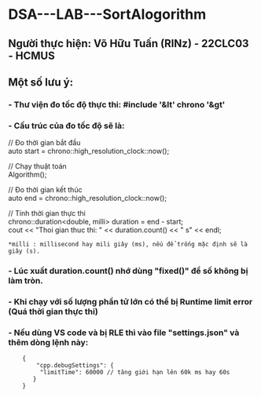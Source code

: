 # DSA---LAB---SortAlogorithm
## Người thực hiện: Võ Hữu Tuấn (RINz) - 22CLC03 - HCMUS
## Một số lưu ý:

### - Thư viện đo tốc độ thực thi:  #include '&lt' chrono '&gt' 
### - Cấu trúc của đo tốc độ sẽ là:

 // Đo thời gian bắt đầu  
    auto start = chrono::high_resolution_clock::now();  

 // Chạy thuật toán  
    Algorithm();  

 // Đo thời gian kết thúc  
    auto end = chrono::high_resolution_clock::now();  

 // Tính thời gian thực thi  
    chrono::duration<double, milli> duration = end - start;  
    cout << "Thoi gian thuc thi: " << duration.count() << " s" << endl;  

    *milli : millisecond hay mili giây (ms), nếu để trống mặc định sẽ là giây (s).  

### - Lúc xuất duration.count() nhớ dùng "fixed()" để số không bị làm tròn.  
### - Khi chạy với số lượng phần tử lớn có thể bị Runtime limit error (Quá thời gian thực thi)  
### - Nếu dùng VS code và bị RLE thì vào file "settings.json" và thêm dòng lệnh này:  
        {
            "cpp.debugSettings": {
             "limitTime": 60000 // tăng giới hạn lên 60k ms hay 60s
           }
        }
